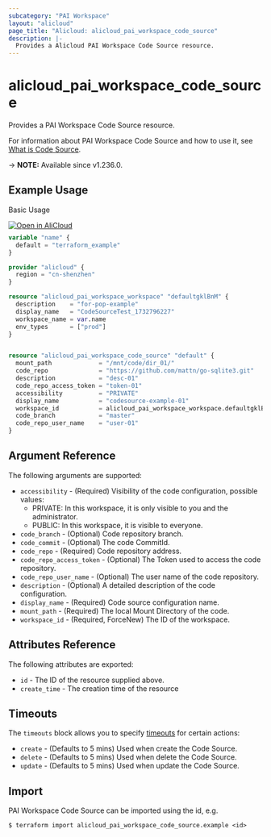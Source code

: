 ```yaml
---
subcategory: "PAI Workspace"
layout: "alicloud"
page_title: "Alicloud: alicloud_pai_workspace_code_source"
description: |-
  Provides a Alicloud PAI Workspace Code Source resource.
---
```


# alicloud_pai_workspace_code_source

Provides a PAI Workspace Code Source resource.



For information about PAI Workspace Code Source and how to use it, see [What is Code Source](https://www.alibabacloud.com/help/en/).

-> **NOTE:** Available since v1.236.0.

## Example Usage

Basic Usage

<div style="display: block;margin-bottom: 40px;"><div class="oics-button" style="float: right;position: absolute;margin-bottom: 10px;">
  <a href="https://api.aliyun.com/terraform?resource=alicloud_pai_workspace_code_source&exampleId=62aad8bd-6358-f432-661e-d5a176fd6fddd1d9d5cf&activeTab=example&spm=docs.r.pai_workspace_code_source.0.62aad8bd63&intl_lang=EN_US" target="_blank">
    <img alt="Open in AliCloud" src="https://img.alicdn.com/imgextra/i1/O1CN01hjjqXv1uYUlY56FyX_!!6000000006049-55-tps-254-36.svg" style="max-height: 44px; max-width: 100%;">
  </a>
</div></div>

```terraform
variable "name" {
  default = "terraform_example"
}

provider "alicloud" {
  region = "cn-shenzhen"
}

resource "alicloud_pai_workspace_workspace" "defaultgklBnM" {
  description    = "for-pop-example"
  display_name   = "CodeSourceTest_1732796227"
  workspace_name = var.name
  env_types      = ["prod"]
}


resource "alicloud_pai_workspace_code_source" "default" {
  mount_path             = "/mnt/code/dir_01/"
  code_repo              = "https://github.com/mattn/go-sqlite3.git"
  description            = "desc-01"
  code_repo_access_token = "token-01"
  accessibility          = "PRIVATE"
  display_name           = "codesource-example-01"
  workspace_id           = alicloud_pai_workspace_workspace.defaultgklBnM.id
  code_branch            = "master"
  code_repo_user_name    = "user-01"
}
```

## Argument Reference

The following arguments are supported:
* `accessibility` - (Required) Visibility of the code configuration, possible values:
  - PRIVATE: In this workspace, it is only visible to you and the administrator.
  - PUBLIC: In this workspace, it is visible to everyone.
* `code_branch` - (Optional) Code repository branch.
* `code_commit` - (Optional) The code CommitId.
* `code_repo` - (Required) Code repository address.
* `code_repo_access_token` - (Optional) The Token used to access the code repository.
* `code_repo_user_name` - (Optional) The user name of the code repository.
* `description` - (Optional) A detailed description of the code configuration.
* `display_name` - (Required) Code source configuration name.
* `mount_path` - (Required) The local Mount Directory of the code.
* `workspace_id` - (Required, ForceNew) The ID of the workspace.

## Attributes Reference

The following attributes are exported:
* `id` - The ID of the resource supplied above.
* `create_time` - The creation time of the resource

## Timeouts

The `timeouts` block allows you to specify [timeouts](https://www.terraform.io/docs/configuration-0-11/resources.html#timeouts) for certain actions:
* `create` - (Defaults to 5 mins) Used when create the Code Source.
* `delete` - (Defaults to 5 mins) Used when delete the Code Source.
* `update` - (Defaults to 5 mins) Used when update the Code Source.

## Import

PAI Workspace Code Source can be imported using the id, e.g.

```shell
$ terraform import alicloud_pai_workspace_code_source.example <id>
```